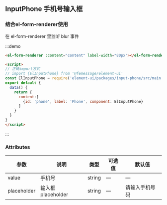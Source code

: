 ## InputPhone 手机号输入框

### 结合el-form-renderer使用

在 el-form-renderer 里监听 blur 事件

:::demo

```html
<el-form-renderer :content="content" label-width="80px"></el-form-renderer>

<script>
// 正确import方式
// import {ElInputPhone} from '@femessage/element-ui'
const ElInputPhone = require('element-ui/packages/input-phone/src/main.vue').default
export default {
  data() {
    return {
      content:[
        {id: 'phone', label: 'Phone', component: ElInputPhone}
      ]
    }
  }
}
</script>
```

:::

### Attributes

| 参数      |   说明    |  类型     | 可选值       | 默认值   |
|---------- | -------- |---------- |-------------  |-------- |
| value | 手机号 | string   |  —  |  —  |
| placeholder | 输入框placeholder | string   |  —  |  请输入手机号码  |
